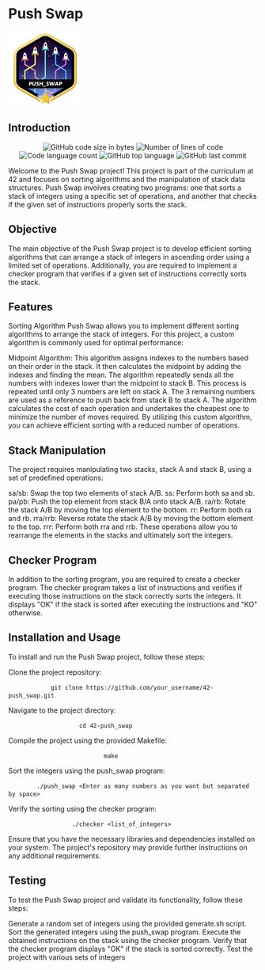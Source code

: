 <h1> Push Swap </h1>

<a href="https://github.com/simon-zerisenay/42_push_swap">![42 Badge](https://github.com/mcombeau/mcombeau/blob/main/42_badges/push_swapm.png)</a>

<h2>Introduction </h2>
<p align="center">
	<img alt="GitHub code size in bytes" src="https://img.shields.io/github/languages/code-size/simon-zerisenay/42_Push_Swap?color=lightblue" />
	<img alt="Number of lines of code" src="https://img.shields.io/tokei/lines/github/simon-zerisenay/42_Push_Swap?color=critical" />
	<img alt="Code language count" src="https://img.shields.io/github/languages/count/simon-zerisenay/42_Push_Swap?color=yellow" />
	<img alt="GitHub top language" src="https://img.shields.io/github/languages/top/simon-zerisenay/42_Push_Swap?color=blue" />
	<img alt="GitHub last commit" src="https://img.shields.io/github/last-commit/simon-zerisenay/42_Push_Swap?color=green" />
</p>

Welcome to the Push Swap project! This project is part of the curriculum at 42 and focuses on sorting algorithms and the manipulation of stack data structures. Push Swap involves creating two programs: one that sorts a stack of integers using a specific set of operations, and another that checks if the given set of instructions properly sorts the stack.

<h2>Objective</h2>
The main objective of the Push Swap project is to develop efficient sorting algorithms that can arrange a stack of integers in ascending order using a limited set of operations. Additionally, you are required to implement a checker program that verifies if a given set of instructions correctly sorts the stack.

<h2>Features</h2>
Sorting Algorithm
Push Swap allows you to implement different sorting algorithms to arrange the stack of integers. For this project, a custom algorithm is commonly used for optimal performance:

Midpoint Algorithm: This algorithm assigns indexes to the numbers based on their order in the stack. It then calculates the midpoint by adding the indexes and finding the mean. The algorithm repeatedly sends all the numbers with indexes lower than the midpoint to stack B. This process is repeated until only 3 numbers are left on stack A. The 3 remaining numbers are used as a reference to push back from stack B to stack A. The algorithm calculates the cost of each operation and undertakes the cheapest one to minimize the number of moves required.
By utilizing this custom algorithm, you can achieve efficient sorting with a reduced number of operations.

<h2>Stack Manipulation</h2>
The project requires manipulating two stacks, stack A and stack B, using a set of predefined operations:

sa/sb: Swap the top two elements of stack A/B.
ss: Perform both sa and sb.
pa/pb: Push the top element from stack B/A onto stack A/B.
ra/rb: Rotate the stack A/B by moving the top element to the bottom.
rr: Perform both ra and rb.
rra/rrb: Reverse rotate the stack A/B by moving the bottom element to the top.
rrr: Perform both rra and rrb.
These operations allow you to rearrange the elements in the stacks and ultimately sort the integers.

<h2>Checker Program</h2>
In addition to the sorting program, you are required to create a checker program. The checker program takes a list of instructions and verifies if executing those instructions on the stack correctly sorts the integers. It displays "OK" if the stack is sorted after executing the instructions and "KO" otherwise.

<h2>Installation and Usage</h2>
To install and run the Push Swap project, follow these steps:

Clone the project repository: 

				git clone https://github.com/your_username/42-push_swap.git
Navigate to the project directory: 
				
						cd 42-push_swap
Compile the project using the provided Makefile: 
					
				     		   make
Sort the integers using the push_swap program: 

			./push_swap <Enter as many numbers as you want but separated by space>
Verify the sorting using the checker program: 
			
					  ./checker <list_of_integers>
Ensure that you have the necessary libraries and dependencies installed on your system. The project's repository may provide further instructions on any additional requirements.

<h2>Testing</h2>
To test the Push Swap project and validate its functionality, follow these steps:

Generate a random set of integers using the provided generate.sh script.
Sort the generated integers using the push_swap program.
Execute the obtained instructions on the stack using the checker program.
Verify that the checker program displays "OK" if the stack is sorted correctly.
Test the project with various sets of integers
